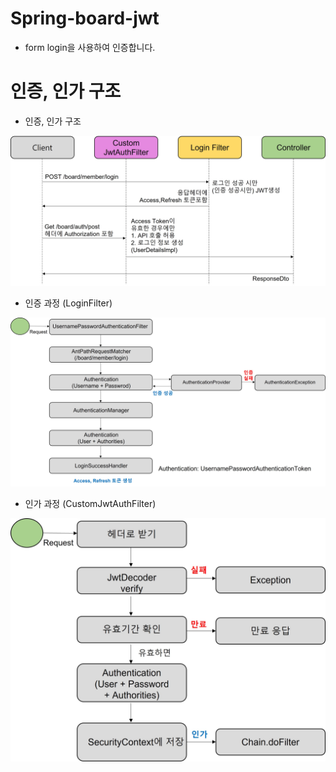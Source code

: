 # Spring-board-jwt
 
- form login을 사용하여 인증합니다.

# 인증, 인가 구조
- 인증, 인가 구조
  
<img src = "./img/jwtstructure.jpg">
  
- 인증 과정 (LoginFilter)
  
<img src = "./img/authentication.jpg">
  
- 인가 과정 (CustomJwtAuthFilter)
  
<img src = "./img/authorization.jpg">
